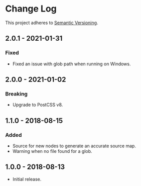 # Change Log

This project adheres to
[Semantic Versioning](https://semver.org/spec/v2.0.0.html).

## 2.0.1 - 2021-01-31
### Fixed
- Fixed an issue with glob path when running on Windows.

## 2.0.0 - 2021-01-02
### Breaking
- Upgrade to PostCSS v8.

## 1.1.0 - 2018-08-15
### Added
- Source for new nodes to generate an accurate source map.
- Warning when no file found for a glob.

## 1.0.0 - 2018-08-13
- Initial release.
